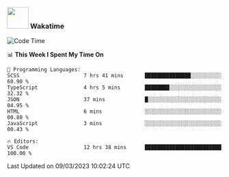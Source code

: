 ### <img src="https://media.giphy.com/media/VgCDAzcKvsR6OM0uWg/giphy.gif" width="50"> Wakatime

  <!--START_SECTION:waka-->
![Code Time](http://img.shields.io/badge/Code%20Time-1%2C306%20hrs%2052%20mins-blue)

📊 **This Week I Spent My Time On** 

```text
💬 Programming Languages: 
SCSS                     7 hrs 41 mins       ███████████████░░░░░░░░░░   60.90 % 
TypeScript               4 hrs 5 mins        ████████░░░░░░░░░░░░░░░░░   32.32 % 
JSON                     37 mins             █░░░░░░░░░░░░░░░░░░░░░░░░   04.95 % 
HTML                     6 mins              ░░░░░░░░░░░░░░░░░░░░░░░░░   00.80 % 
JavaScript               3 mins              ░░░░░░░░░░░░░░░░░░░░░░░░░   00.43 % 

🔥 Editors: 
VS Code                  12 hrs 38 mins      █████████████████████████   100.00 % 
```


 Last Updated on 09/03/2023 10:02:24 UTC
<!--END_SECTION:waka-->
